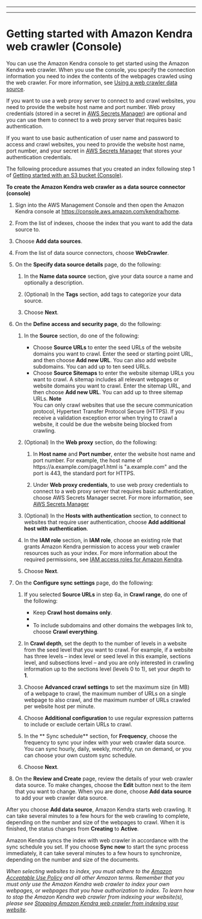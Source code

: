 --------

--------

# Getting started with Amazon Kendra web crawler \(Console\)<a name="getting-started-webcrawler"></a>

You can use the Amazon Kendra console to get started using the Amazon Kendra web crawler\. When you use the console, you specify the connection information you need to index the contents of the webpages crawled using the web crawler\. For more information, see [Using a web crawler data source](https://docs.aws.amazon.com/kendra/latest/dg/data-source-web-crawler.html)\.

If you want to use a web proxy server to connect to and crawl websites, you need to provide the website host name and port number\. Web proxy credentials \(stored in a secret in [AWS Secrets Manager](https://docs.aws.amazon.com/secretsmanager/latest/userguide/intro.html)\) are optional and you can use them to connect to a web proxy server that requires basic authentication\.

If you want to use basic authentication of user name and password to access and crawl websites, you need to provide the website host name, port number, and your secret in [AWS Secrets Manager](https://docs.aws.amazon.com/secretsmanager/latest/userguide/intro.html) that stores your authentication credentials\.

The following procedure assumes that you created an index following step 1 of [Getting started with an S3 bucket \(Console\)](https://docs.aws.amazon.com/kendra/latest/dg/gs-console.html)\.

**To create the Amazon Kendra web crawler as a data source connector \(console\)**

1. Sign into the AWS Management Console and then open the Amazon Kendra console at [https://console\.aws\.amazon\.com/kendra/home](https://console.aws.amazon.com/kendra/home)\.

1. From the list of indexes, choose the index that you want to add the data source to\.

1. Choose **Add data sources**\.

1. From the list of data source connectors, choose **WebCrawler**\.

1. On the **Specify data source details** page, do the following:

   1. In the **Name data source** section, give your data source a name and optionally a description\. 

   1. \(Optional\) In the **Tags** section, add tags to categorize your data source\. 

   1. Choose **Next**\.

1. On the **Define access and security page**, do the following:

   1. In the **Source** section, do one of the following:
      + Choose **Source URLs** to enter the seed URLs of the website domains you want to crawl\. Enter the seed or starting point URL, and then choose **Add new URL**\. You can also add website subdomains\. You can add up to ten seed URLs\.
      + Choose **Source Sitemaps** to enter the website sitemap URLs you want to crawl\. A sitemap includes all relevant webpages or website domains you want to crawl\. Enter the sitemap URL, and then choose **Add new URL**\. You can add up to three sitemap URLs\. 
**Note**  
You can only crawl websites that use the secure communication protocol, Hypertext Transfer Protocol Secure \(HTTPS\)\. If you receive a validation exception error when trying to crawl a website, it could be due the website being blocked from crawling\.

   1. \(Optional\) In the **Web proxy** section, do the following:

      1. In **Host name** and **Port number**, enter the website host name and port number\. For example, the host name of https://a\.example\.com/page1\.html is "a\.example\.com" and the port is 443, the standard port for HTTPS\. 

      1. Under **Web proxy credentials**, to use web proxy credentials to connect to a web proxy server that requires basic authentication, choose AWS Secrets Manager secret\. For more information, see [AWS Secrets Manager](https://docs.aws.amazon.com/secretsmanager/latest/userguide/intro.html)

   1. \(Optional\) In the **Hosts with authentication** section, to connect to websites that require user authentication, choose **Add additional host with authentication**\.

   1. In the **IAM role** section, in **IAM role**, choose an existing role that grants Amazon Kendra permission to access your web crawler resources such as your index\. For more information about the required permissions, see [IAM access roles for Amazon Kendra](https://docs.aws.amazon.com/kendra/latest/dg/iam-roles.html)\. 

   1. Choose **Next**\.

1. On the **Configure sync settings** page, do the following:

   1. If you selected **Source URLs** in step 6a, in **Crawl range**, do one of the following:
      + Keep **Crawl host domains only**\.
      + 
      + To include subdomains and other domains the webpages link to, choose **Crawl everything**\.

   1. In **Crawl depth**, set the depth to the number of levels in a website from the seed level that you want to crawl\. For example, if a website has three levels – index level or seed level in this example, sections level, and subsections level – and you are only interested in crawling information up to the sections level \(levels 0 to 1\), set your depth to **1**\.

   1. Choose **Advanced crawl settings** to set the maximum size \(in MB\) of a webpage to crawl, the maximum number of URLs on a single webpage to also crawl, and the maximum number of URLs crawled per website host per minute\.

   1. Choose **Additional configuration** to use regular expression patterns to include or exclude certain URLs to crawl\.

   1. In the ** Sync schedule** section, for **Frequency**, choose the frequency to sync your index with your web crawler data source\. You can sync hourly, daily, weekly, monthly, run on demand, or you can choose your own custom sync schedule\.

   1. Choose **Next**\.

1. On the **Review and Create** page, review the details of your web crawler data source\. To make changes, choose the **Edit** button next to the item that you want to change\. When you are done, choose **Add data source** to add your web crawler data source\.

After you choose **Add data source**, Amazon Kendra starts web crawling\. It can take several minutes to a few hours for the web crawling to complete, depending on the number and size of the webpages to crawl\. When it is finished, the status changes from **Creating** to **Active**\.

Amazon Kendra syncs the index with web crawler in accordance with the sync schedule you set\. If you choose **Sync now** to start the sync process immediately, it can take several minutes to a few hours to synchronize, depending on the number and size of the documents\.

*When selecting websites to index, you must adhere to the [Amazon Acceptable Use Policy](https://aws.amazon.com/aup/) and all other Amazon terms\. Remember that you must only use the Amazon Kendra web crawler to index your own webpages, or webpages that you have authorization to index\. To learn how to stop the Amazon Kendra web crawler from indexing your website\(s\), please see [Stopping Amazon Kendra web crawler from indexing your website](https://docs.aws.amazon.com/kendra/latest/dg/stop-web-crawler.html)\.*